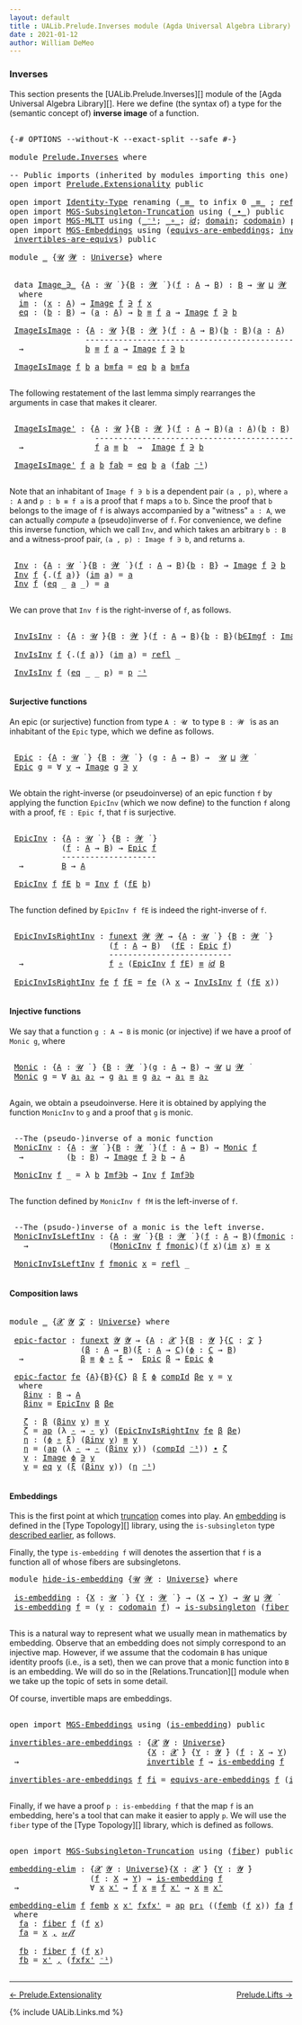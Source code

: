 ```yaml
---
layout: default
title : UALib.Prelude.Inverses module (Agda Universal Algebra Library)
date : 2021-01-12
author: William DeMeo
---
```


### <a id="inverses">Inverses</a>

This section presents the [UALib.Prelude.Inverses][] module of the [Agda Universal Algebra Library][].
Here we define (the syntax of) a type for the (semantic concept of) **inverse image** of a function.

<pre class="Agda">

<a id="391" class="Symbol">{-#</a> <a id="395" class="Keyword">OPTIONS</a> <a id="403" class="Pragma">--without-K</a> <a id="415" class="Pragma">--exact-split</a> <a id="429" class="Pragma">--safe</a> <a id="436" class="Symbol">#-}</a>

<a id="441" class="Keyword">module</a> <a id="448" href="Prelude.Inverses.html" class="Module">Prelude.Inverses</a> <a id="465" class="Keyword">where</a>

<a id="472" class="Comment">-- Public imports (inherited by modules importing this one)</a>
<a id="532" class="Keyword">open</a> <a id="537" class="Keyword">import</a> <a id="544" href="Prelude.Extensionality.html" class="Module">Prelude.Extensionality</a> <a id="567" class="Keyword">public</a> 

<a id="576" class="Keyword">open</a> <a id="581" class="Keyword">import</a> <a id="588" href="Identity-Type.html" class="Module">Identity-Type</a> <a id="602" class="Keyword">renaming</a> <a id="611" class="Symbol">(</a><a id="612" href="Identity-Type.html#121" class="Datatype Operator">_≡_</a> <a id="616" class="Symbol">to</a> <a id="619" class="Keyword">infix</a> <a id="625" class="Number">0</a> <a id="_≡_"></a><a id="627" href="Prelude.Inverses.html#627" class="Datatype Operator">_≡_</a> <a id="631" class="Symbol">;</a> <a id="633" href="Identity-Type.html#162" class="InductiveConstructor">refl</a> <a id="638" class="Symbol">to</a> <a id="refl"></a><a id="641" href="Prelude.Inverses.html#641" class="InductiveConstructor">𝓇ℯ𝒻𝓁</a><a id="645" class="Symbol">)</a> <a id="647" class="Keyword">public</a>
<a id="654" class="Keyword">open</a> <a id="659" class="Keyword">import</a> <a id="666" href="MGS-Subsingleton-Truncation.html" class="Module">MGS-Subsingleton-Truncation</a> <a id="694" class="Keyword">using</a> <a id="700" class="Symbol">(</a><a id="701" href="MGS-MLTT.html#5910" class="Function Operator">_∙_</a><a id="704" class="Symbol">)</a> <a id="706" class="Keyword">public</a>
<a id="713" class="Keyword">open</a> <a id="718" class="Keyword">import</a> <a id="725" href="MGS-MLTT.html" class="Module">MGS-MLTT</a> <a id="734" class="Keyword">using</a> <a id="740" class="Symbol">(</a><a id="741" href="MGS-MLTT.html#6125" class="Function Operator">_⁻¹</a><a id="744" class="Symbol">;</a> <a id="746" href="MGS-MLTT.html#3813" class="Function Operator">_∘_</a><a id="749" class="Symbol">;</a> <a id="751" href="MGS-MLTT.html#3778" class="Function">𝑖𝑑</a><a id="753" class="Symbol">;</a> <a id="755" href="MGS-MLTT.html#3944" class="Function">domain</a><a id="761" class="Symbol">;</a> <a id="763" href="MGS-MLTT.html#4021" class="Function">codomain</a><a id="771" class="Symbol">)</a> <a id="773" class="Keyword">public</a>
<a id="780" class="Keyword">open</a> <a id="785" class="Keyword">import</a> <a id="792" href="MGS-Embeddings.html" class="Module">MGS-Embeddings</a> <a id="807" class="Keyword">using</a> <a id="813" class="Symbol">(</a><a id="814" href="MGS-Embeddings.html#1410" class="Function">equivs-are-embeddings</a><a id="835" class="Symbol">;</a> <a id="837" href="MGS-Equivalences.html#370" class="Function">invertible</a><a id="847" class="Symbol">;</a>
 <a id="850" href="MGS-Equivalences.html#2127" class="Function">invertibles-are-equivs</a><a id="872" class="Symbol">)</a> <a id="874" class="Keyword">public</a>

<a id="882" class="Keyword">module</a> <a id="889" href="Prelude.Inverses.html#889" class="Module">_</a> <a id="891" class="Symbol">{</a><a id="892" href="Prelude.Inverses.html#892" class="Bound">𝓤</a> <a id="894" href="Prelude.Inverses.html#894" class="Bound">𝓦</a> <a id="896" class="Symbol">:</a> <a id="898" href="Agda.Primitive.html#423" class="Postulate">Universe</a><a id="906" class="Symbol">}</a> <a id="908" class="Keyword">where</a>


 <a id="917" class="Keyword">data</a> <a id="922" href="Prelude.Inverses.html#922" class="Datatype Operator">Image_∋_</a> <a id="931" class="Symbol">{</a><a id="932" href="Prelude.Inverses.html#932" class="Bound">A</a> <a id="934" class="Symbol">:</a> <a id="936" href="Prelude.Inverses.html#892" class="Bound">𝓤</a> <a id="938" href="Universes.html#403" class="Function Operator">̇</a> <a id="940" class="Symbol">}{</a><a id="942" href="Prelude.Inverses.html#942" class="Bound">B</a> <a id="944" class="Symbol">:</a> <a id="946" href="Prelude.Inverses.html#894" class="Bound">𝓦</a> <a id="948" href="Universes.html#403" class="Function Operator">̇</a> <a id="950" class="Symbol">}(</a><a id="952" href="Prelude.Inverses.html#952" class="Bound">f</a> <a id="954" class="Symbol">:</a> <a id="956" href="Prelude.Inverses.html#932" class="Bound">A</a> <a id="958" class="Symbol">→</a> <a id="960" href="Prelude.Inverses.html#942" class="Bound">B</a><a id="961" class="Symbol">)</a> <a id="963" class="Symbol">:</a> <a id="965" href="Prelude.Inverses.html#942" class="Bound">B</a> <a id="967" class="Symbol">→</a> <a id="969" href="Prelude.Inverses.html#892" class="Bound">𝓤</a> <a id="971" href="Agda.Primitive.html#636" class="Primitive Operator">⊔</a> <a id="973" href="Prelude.Inverses.html#894" class="Bound">𝓦</a> <a id="975" href="Universes.html#403" class="Function Operator">̇</a>
  <a id="979" class="Keyword">where</a>
  <a id="987" href="Prelude.Inverses.html#987" class="InductiveConstructor">im</a> <a id="990" class="Symbol">:</a> <a id="992" class="Symbol">(</a><a id="993" href="Prelude.Inverses.html#993" class="Bound">x</a> <a id="995" class="Symbol">:</a> <a id="997" href="Prelude.Inverses.html#932" class="Bound">A</a><a id="998" class="Symbol">)</a> <a id="1000" class="Symbol">→</a> <a id="1002" href="Prelude.Inverses.html#922" class="Datatype Operator">Image</a> <a id="1008" href="Prelude.Inverses.html#952" class="Bound">f</a> <a id="1010" href="Prelude.Inverses.html#922" class="Datatype Operator">∋</a> <a id="1012" href="Prelude.Inverses.html#952" class="Bound">f</a> <a id="1014" href="Prelude.Inverses.html#993" class="Bound">x</a>
  <a id="1018" href="Prelude.Inverses.html#1018" class="InductiveConstructor">eq</a> <a id="1021" class="Symbol">:</a> <a id="1023" class="Symbol">(</a><a id="1024" href="Prelude.Inverses.html#1024" class="Bound">b</a> <a id="1026" class="Symbol">:</a> <a id="1028" href="Prelude.Inverses.html#942" class="Bound">B</a><a id="1029" class="Symbol">)</a> <a id="1031" class="Symbol">→</a> <a id="1033" class="Symbol">(</a><a id="1034" href="Prelude.Inverses.html#1034" class="Bound">a</a> <a id="1036" class="Symbol">:</a> <a id="1038" href="Prelude.Inverses.html#932" class="Bound">A</a><a id="1039" class="Symbol">)</a> <a id="1041" class="Symbol">→</a> <a id="1043" href="Prelude.Inverses.html#1024" class="Bound">b</a> <a id="1045" href="Prelude.Equality.html#1231" class="Datatype Operator">≡</a> <a id="1047" href="Prelude.Inverses.html#952" class="Bound">f</a> <a id="1049" href="Prelude.Inverses.html#1034" class="Bound">a</a> <a id="1051" class="Symbol">→</a> <a id="1053" href="Prelude.Inverses.html#922" class="Datatype Operator">Image</a> <a id="1059" href="Prelude.Inverses.html#952" class="Bound">f</a> <a id="1061" href="Prelude.Inverses.html#922" class="Datatype Operator">∋</a> <a id="1063" href="Prelude.Inverses.html#1024" class="Bound">b</a>

 <a id="1067" href="Prelude.Inverses.html#1067" class="Function">ImageIsImage</a> <a id="1080" class="Symbol">:</a> <a id="1082" class="Symbol">{</a><a id="1083" href="Prelude.Inverses.html#1083" class="Bound">A</a> <a id="1085" class="Symbol">:</a> <a id="1087" href="Prelude.Inverses.html#892" class="Bound">𝓤</a> <a id="1089" href="Universes.html#403" class="Function Operator">̇</a><a id="1090" class="Symbol">}{</a><a id="1092" href="Prelude.Inverses.html#1092" class="Bound">B</a> <a id="1094" class="Symbol">:</a> <a id="1096" href="Prelude.Inverses.html#894" class="Bound">𝓦</a> <a id="1098" href="Universes.html#403" class="Function Operator">̇</a><a id="1099" class="Symbol">}(</a><a id="1101" href="Prelude.Inverses.html#1101" class="Bound">f</a> <a id="1103" class="Symbol">:</a> <a id="1105" href="Prelude.Inverses.html#1083" class="Bound">A</a> <a id="1107" class="Symbol">→</a> <a id="1109" href="Prelude.Inverses.html#1092" class="Bound">B</a><a id="1110" class="Symbol">)(</a><a id="1112" href="Prelude.Inverses.html#1112" class="Bound">b</a> <a id="1114" class="Symbol">:</a> <a id="1116" href="Prelude.Inverses.html#1092" class="Bound">B</a><a id="1117" class="Symbol">)(</a><a id="1119" href="Prelude.Inverses.html#1119" class="Bound">a</a> <a id="1121" class="Symbol">:</a> <a id="1123" href="Prelude.Inverses.html#1083" class="Bound">A</a><a id="1124" class="Symbol">)</a>
                <a id="1142" class="Comment">---------------------------------------------</a>
  <a id="1190" class="Symbol">→</a>             <a id="1204" href="Prelude.Inverses.html#1112" class="Bound">b</a> <a id="1206" href="Prelude.Equality.html#1231" class="Datatype Operator">≡</a> <a id="1208" href="Prelude.Inverses.html#1101" class="Bound">f</a> <a id="1210" href="Prelude.Inverses.html#1119" class="Bound">a</a> <a id="1212" class="Symbol">→</a> <a id="1214" href="Prelude.Inverses.html#922" class="Datatype Operator">Image</a> <a id="1220" href="Prelude.Inverses.html#1101" class="Bound">f</a> <a id="1222" href="Prelude.Inverses.html#922" class="Datatype Operator">∋</a> <a id="1224" href="Prelude.Inverses.html#1112" class="Bound">b</a>

 <a id="1228" href="Prelude.Inverses.html#1067" class="Function">ImageIsImage</a> <a id="1241" href="Prelude.Inverses.html#1241" class="Bound">f</a> <a id="1243" href="Prelude.Inverses.html#1243" class="Bound">b</a> <a id="1245" href="Prelude.Inverses.html#1245" class="Bound">a</a> <a id="1247" href="Prelude.Inverses.html#1247" class="Bound">b≡fa</a> <a id="1252" class="Symbol">=</a> <a id="1254" href="Prelude.Inverses.html#1018" class="InductiveConstructor">eq</a> <a id="1257" href="Prelude.Inverses.html#1243" class="Bound">b</a> <a id="1259" href="Prelude.Inverses.html#1245" class="Bound">a</a> <a id="1261" href="Prelude.Inverses.html#1247" class="Bound">b≡fa</a>

</pre>

The following restatement of the last lemma simply rearranges the arguments in case that makes it clearer.

<pre class="Agda">

 <a id="1402" href="Prelude.Inverses.html#1402" class="Function">ImageIsImage&#39;</a> <a id="1416" class="Symbol">:</a> <a id="1418" class="Symbol">{</a><a id="1419" href="Prelude.Inverses.html#1419" class="Bound">A</a> <a id="1421" class="Symbol">:</a> <a id="1423" href="Prelude.Inverses.html#892" class="Bound">𝓤</a> <a id="1425" href="Universes.html#403" class="Function Operator">̇</a><a id="1426" class="Symbol">}{</a><a id="1428" href="Prelude.Inverses.html#1428" class="Bound">B</a> <a id="1430" class="Symbol">:</a> <a id="1432" href="Prelude.Inverses.html#894" class="Bound">𝓦</a> <a id="1434" href="Universes.html#403" class="Function Operator">̇</a><a id="1435" class="Symbol">}(</a><a id="1437" href="Prelude.Inverses.html#1437" class="Bound">f</a> <a id="1439" class="Symbol">:</a> <a id="1441" href="Prelude.Inverses.html#1419" class="Bound">A</a> <a id="1443" class="Symbol">→</a> <a id="1445" href="Prelude.Inverses.html#1428" class="Bound">B</a><a id="1446" class="Symbol">)(</a><a id="1448" href="Prelude.Inverses.html#1448" class="Bound">a</a> <a id="1450" class="Symbol">:</a> <a id="1452" href="Prelude.Inverses.html#1419" class="Bound">A</a><a id="1453" class="Symbol">)(</a><a id="1455" href="Prelude.Inverses.html#1455" class="Bound">b</a> <a id="1457" class="Symbol">:</a> <a id="1459" href="Prelude.Inverses.html#1428" class="Bound">B</a><a id="1460" class="Symbol">)</a>
                  <a id="1480" class="Comment">---------------------------------------------</a>
  <a id="1528" class="Symbol">→</a>               <a id="1544" href="Prelude.Inverses.html#1437" class="Bound">f</a> <a id="1546" href="Prelude.Inverses.html#1448" class="Bound">a</a> <a id="1548" href="Prelude.Equality.html#1231" class="Datatype Operator">≡</a> <a id="1550" href="Prelude.Inverses.html#1455" class="Bound">b</a>  <a id="1553" class="Symbol">→</a>  <a id="1556" href="Prelude.Inverses.html#922" class="Datatype Operator">Image</a> <a id="1562" href="Prelude.Inverses.html#1437" class="Bound">f</a> <a id="1564" href="Prelude.Inverses.html#922" class="Datatype Operator">∋</a> <a id="1566" href="Prelude.Inverses.html#1455" class="Bound">b</a>

 <a id="1570" href="Prelude.Inverses.html#1402" class="Function">ImageIsImage&#39;</a> <a id="1584" href="Prelude.Inverses.html#1584" class="Bound">f</a> <a id="1586" href="Prelude.Inverses.html#1586" class="Bound">a</a> <a id="1588" href="Prelude.Inverses.html#1588" class="Bound">b</a> <a id="1590" href="Prelude.Inverses.html#1590" class="Bound">fab</a> <a id="1594" class="Symbol">=</a> <a id="1596" href="Prelude.Inverses.html#1018" class="InductiveConstructor">eq</a> <a id="1599" href="Prelude.Inverses.html#1588" class="Bound">b</a> <a id="1601" href="Prelude.Inverses.html#1586" class="Bound">a</a> <a id="1603" class="Symbol">(</a><a id="1604" href="Prelude.Inverses.html#1590" class="Bound">fab</a> <a id="1608" href="MGS-MLTT.html#6125" class="Function Operator">⁻¹</a><a id="1610" class="Symbol">)</a>

</pre>

Note that an inhabitant of `Image f ∋ b` is a dependent pair `(a , p)`, where `a : A` and `p : b ≡ f a` is a proof that `f` maps `a` to `b`.  Since the proof that `b` belongs to the image of `f` is always accompanied by a "witness" `a : A`, we can actually *compute* a (pseudo)inverse of `f`. For convenience, we define this inverse function, which we call `Inv`, and which takes an arbitrary `b : B` and a witness-proof pair, `(a , p) : Image f ∋ b`, and returns `a`.

<pre class="Agda">

 <a id="2110" href="Prelude.Inverses.html#2110" class="Function">Inv</a> <a id="2114" class="Symbol">:</a> <a id="2116" class="Symbol">{</a><a id="2117" href="Prelude.Inverses.html#2117" class="Bound">A</a> <a id="2119" class="Symbol">:</a> <a id="2121" href="Prelude.Inverses.html#892" class="Bound">𝓤</a> <a id="2123" href="Universes.html#403" class="Function Operator">̇</a> <a id="2125" class="Symbol">}{</a><a id="2127" href="Prelude.Inverses.html#2127" class="Bound">B</a> <a id="2129" class="Symbol">:</a> <a id="2131" href="Prelude.Inverses.html#894" class="Bound">𝓦</a> <a id="2133" href="Universes.html#403" class="Function Operator">̇</a> <a id="2135" class="Symbol">}(</a><a id="2137" href="Prelude.Inverses.html#2137" class="Bound">f</a> <a id="2139" class="Symbol">:</a> <a id="2141" href="Prelude.Inverses.html#2117" class="Bound">A</a> <a id="2143" class="Symbol">→</a> <a id="2145" href="Prelude.Inverses.html#2127" class="Bound">B</a><a id="2146" class="Symbol">){</a><a id="2148" href="Prelude.Inverses.html#2148" class="Bound">b</a> <a id="2150" class="Symbol">:</a> <a id="2152" href="Prelude.Inverses.html#2127" class="Bound">B</a><a id="2153" class="Symbol">}</a> <a id="2155" class="Symbol">→</a> <a id="2157" href="Prelude.Inverses.html#922" class="Datatype Operator">Image</a> <a id="2163" href="Prelude.Inverses.html#2137" class="Bound">f</a> <a id="2165" href="Prelude.Inverses.html#922" class="Datatype Operator">∋</a> <a id="2167" href="Prelude.Inverses.html#2148" class="Bound">b</a>  <a id="2170" class="Symbol">→</a>  <a id="2173" href="Prelude.Inverses.html#2117" class="Bound">A</a>
 <a id="2176" href="Prelude.Inverses.html#2110" class="Function">Inv</a> <a id="2180" href="Prelude.Inverses.html#2180" class="Bound">f</a> <a id="2182" class="Symbol">{</a><a id="2183" class="DottedPattern Symbol">.(</a><a id="2185" href="Prelude.Inverses.html#2180" class="DottedPattern Bound">f</a> <a id="2187" href="Prelude.Inverses.html#2195" class="DottedPattern Bound">a</a><a id="2188" class="DottedPattern Symbol">)</a><a id="2189" class="Symbol">}</a> <a id="2191" class="Symbol">(</a><a id="2192" href="Prelude.Inverses.html#987" class="InductiveConstructor">im</a> <a id="2195" href="Prelude.Inverses.html#2195" class="Bound">a</a><a id="2196" class="Symbol">)</a> <a id="2198" class="Symbol">=</a> <a id="2200" href="Prelude.Inverses.html#2195" class="Bound">a</a>
 <a id="2203" href="Prelude.Inverses.html#2110" class="Function">Inv</a> <a id="2207" href="Prelude.Inverses.html#2207" class="Bound">f</a> <a id="2209" class="Symbol">(</a><a id="2210" href="Prelude.Inverses.html#1018" class="InductiveConstructor">eq</a> <a id="2213" class="Symbol">_</a> <a id="2215" href="Prelude.Inverses.html#2215" class="Bound">a</a> <a id="2217" class="Symbol">_)</a> <a id="2220" class="Symbol">=</a> <a id="2222" href="Prelude.Inverses.html#2215" class="Bound">a</a>

</pre>

We can prove that `Inv f` is the right-inverse of `f`, as follows.

<pre class="Agda">

 <a id="2320" href="Prelude.Inverses.html#2320" class="Function">InvIsInv</a> <a id="2329" class="Symbol">:</a> <a id="2331" class="Symbol">{</a><a id="2332" href="Prelude.Inverses.html#2332" class="Bound">A</a> <a id="2334" class="Symbol">:</a> <a id="2336" href="Prelude.Inverses.html#892" class="Bound">𝓤</a> <a id="2338" href="Universes.html#403" class="Function Operator">̇</a><a id="2339" class="Symbol">}{</a><a id="2341" href="Prelude.Inverses.html#2341" class="Bound">B</a> <a id="2343" class="Symbol">:</a> <a id="2345" href="Prelude.Inverses.html#894" class="Bound">𝓦</a> <a id="2347" href="Universes.html#403" class="Function Operator">̇</a><a id="2348" class="Symbol">}(</a><a id="2350" href="Prelude.Inverses.html#2350" class="Bound">f</a> <a id="2352" class="Symbol">:</a> <a id="2354" href="Prelude.Inverses.html#2332" class="Bound">A</a> <a id="2356" class="Symbol">→</a> <a id="2358" href="Prelude.Inverses.html#2341" class="Bound">B</a><a id="2359" class="Symbol">){</a><a id="2361" href="Prelude.Inverses.html#2361" class="Bound">b</a> <a id="2363" class="Symbol">:</a> <a id="2365" href="Prelude.Inverses.html#2341" class="Bound">B</a><a id="2366" class="Symbol">}(</a><a id="2368" href="Prelude.Inverses.html#2368" class="Bound">b∈Imgf</a> <a id="2375" class="Symbol">:</a> <a id="2377" href="Prelude.Inverses.html#922" class="Datatype Operator">Image</a> <a id="2383" href="Prelude.Inverses.html#2350" class="Bound">f</a> <a id="2385" href="Prelude.Inverses.html#922" class="Datatype Operator">∋</a> <a id="2387" href="Prelude.Inverses.html#2361" class="Bound">b</a><a id="2388" class="Symbol">)</a> <a id="2390" class="Symbol">→</a> <a id="2392" href="Prelude.Inverses.html#2350" class="Bound">f</a><a id="2393" class="Symbol">(</a><a id="2394" href="Prelude.Inverses.html#2110" class="Function">Inv</a> <a id="2398" href="Prelude.Inverses.html#2350" class="Bound">f</a> <a id="2400" href="Prelude.Inverses.html#2368" class="Bound">b∈Imgf</a><a id="2406" class="Symbol">)</a> <a id="2408" href="Prelude.Equality.html#1231" class="Datatype Operator">≡</a> <a id="2410" href="Prelude.Inverses.html#2361" class="Bound">b</a>

 <a id="2414" href="Prelude.Inverses.html#2320" class="Function">InvIsInv</a> <a id="2423" href="Prelude.Inverses.html#2423" class="Bound">f</a> <a id="2425" class="Symbol">{</a><a id="2426" class="DottedPattern Symbol">.(</a><a id="2428" href="Prelude.Inverses.html#2423" class="DottedPattern Bound">f</a> <a id="2430" href="Prelude.Inverses.html#2438" class="DottedPattern Bound">a</a><a id="2431" class="DottedPattern Symbol">)</a><a id="2432" class="Symbol">}</a> <a id="2434" class="Symbol">(</a><a id="2435" href="Prelude.Inverses.html#987" class="InductiveConstructor">im</a> <a id="2438" href="Prelude.Inverses.html#2438" class="Bound">a</a><a id="2439" class="Symbol">)</a> <a id="2441" class="Symbol">=</a> <a id="2443" href="Prelude.Equality.html#1266" class="InductiveConstructor">refl</a> <a id="2448" class="Symbol">_</a>

 <a id="2452" href="Prelude.Inverses.html#2320" class="Function">InvIsInv</a> <a id="2461" href="Prelude.Inverses.html#2461" class="Bound">f</a> <a id="2463" class="Symbol">(</a><a id="2464" href="Prelude.Inverses.html#1018" class="InductiveConstructor">eq</a> <a id="2467" class="Symbol">_</a> <a id="2469" class="Symbol">_</a> <a id="2471" href="Prelude.Inverses.html#2471" class="Bound">p</a><a id="2472" class="Symbol">)</a> <a id="2474" class="Symbol">=</a> <a id="2476" href="Prelude.Inverses.html#2471" class="Bound">p</a> <a id="2478" href="MGS-MLTT.html#6125" class="Function Operator">⁻¹</a>

</pre>





#### <a id="surjective-functions">Surjective functions</a>

An epic (or surjective) function from type `A : 𝓤 ̇` to type `B : 𝓦 ̇` is as an inhabitant of the `Epic` type, which we define as follows.

<pre class="Agda">

 <a id="2713" href="Prelude.Inverses.html#2713" class="Function">Epic</a> <a id="2718" class="Symbol">:</a> <a id="2720" class="Symbol">{</a><a id="2721" href="Prelude.Inverses.html#2721" class="Bound">A</a> <a id="2723" class="Symbol">:</a> <a id="2725" href="Prelude.Inverses.html#892" class="Bound">𝓤</a> <a id="2727" href="Universes.html#403" class="Function Operator">̇</a> <a id="2729" class="Symbol">}</a> <a id="2731" class="Symbol">{</a><a id="2732" href="Prelude.Inverses.html#2732" class="Bound">B</a> <a id="2734" class="Symbol">:</a> <a id="2736" href="Prelude.Inverses.html#894" class="Bound">𝓦</a> <a id="2738" href="Universes.html#403" class="Function Operator">̇</a> <a id="2740" class="Symbol">}</a> <a id="2742" class="Symbol">(</a><a id="2743" href="Prelude.Inverses.html#2743" class="Bound">g</a> <a id="2745" class="Symbol">:</a> <a id="2747" href="Prelude.Inverses.html#2721" class="Bound">A</a> <a id="2749" class="Symbol">→</a> <a id="2751" href="Prelude.Inverses.html#2732" class="Bound">B</a><a id="2752" class="Symbol">)</a> <a id="2754" class="Symbol">→</a>  <a id="2757" href="Prelude.Inverses.html#892" class="Bound">𝓤</a> <a id="2759" href="Agda.Primitive.html#636" class="Primitive Operator">⊔</a> <a id="2761" href="Prelude.Inverses.html#894" class="Bound">𝓦</a> <a id="2763" href="Universes.html#403" class="Function Operator">̇</a>
 <a id="2766" href="Prelude.Inverses.html#2713" class="Function">Epic</a> <a id="2771" href="Prelude.Inverses.html#2771" class="Bound">g</a> <a id="2773" class="Symbol">=</a> <a id="2775" class="Symbol">∀</a> <a id="2777" href="Prelude.Inverses.html#2777" class="Bound">y</a> <a id="2779" class="Symbol">→</a> <a id="2781" href="Prelude.Inverses.html#922" class="Datatype Operator">Image</a> <a id="2787" href="Prelude.Inverses.html#2771" class="Bound">g</a> <a id="2789" href="Prelude.Inverses.html#922" class="Datatype Operator">∋</a> <a id="2791" href="Prelude.Inverses.html#2777" class="Bound">y</a>

</pre>

We obtain the right-inverse (or pseudoinverse) of an epic function `f` by applying the function `EpicInv` (which we now define) to the function `f` along with a proof, `fE : Epic f`, that `f` is surjective.

<pre class="Agda">

 <a id="3029" href="Prelude.Inverses.html#3029" class="Function">EpicInv</a> <a id="3037" class="Symbol">:</a> <a id="3039" class="Symbol">{</a><a id="3040" href="Prelude.Inverses.html#3040" class="Bound">A</a> <a id="3042" class="Symbol">:</a> <a id="3044" href="Prelude.Inverses.html#892" class="Bound">𝓤</a> <a id="3046" href="Universes.html#403" class="Function Operator">̇</a> <a id="3048" class="Symbol">}</a> <a id="3050" class="Symbol">{</a><a id="3051" href="Prelude.Inverses.html#3051" class="Bound">B</a> <a id="3053" class="Symbol">:</a> <a id="3055" href="Prelude.Inverses.html#894" class="Bound">𝓦</a> <a id="3057" href="Universes.html#403" class="Function Operator">̇</a> <a id="3059" class="Symbol">}</a>
           <a id="3072" class="Symbol">(</a><a id="3073" href="Prelude.Inverses.html#3073" class="Bound">f</a> <a id="3075" class="Symbol">:</a> <a id="3077" href="Prelude.Inverses.html#3040" class="Bound">A</a> <a id="3079" class="Symbol">→</a> <a id="3081" href="Prelude.Inverses.html#3051" class="Bound">B</a><a id="3082" class="Symbol">)</a> <a id="3084" class="Symbol">→</a> <a id="3086" href="Prelude.Inverses.html#2713" class="Function">Epic</a> <a id="3091" href="Prelude.Inverses.html#3073" class="Bound">f</a>
           <a id="3104" class="Comment">--------------------</a>
  <a id="3127" class="Symbol">→</a>        <a id="3136" href="Prelude.Inverses.html#3051" class="Bound">B</a> <a id="3138" class="Symbol">→</a> <a id="3140" href="Prelude.Inverses.html#3040" class="Bound">A</a>

 <a id="3144" href="Prelude.Inverses.html#3029" class="Function">EpicInv</a> <a id="3152" href="Prelude.Inverses.html#3152" class="Bound">f</a> <a id="3154" href="Prelude.Inverses.html#3154" class="Bound">fE</a> <a id="3157" href="Prelude.Inverses.html#3157" class="Bound">b</a> <a id="3159" class="Symbol">=</a> <a id="3161" href="Prelude.Inverses.html#2110" class="Function">Inv</a> <a id="3165" href="Prelude.Inverses.html#3152" class="Bound">f</a> <a id="3167" class="Symbol">(</a><a id="3168" href="Prelude.Inverses.html#3154" class="Bound">fE</a> <a id="3171" href="Prelude.Inverses.html#3157" class="Bound">b</a><a id="3172" class="Symbol">)</a>

</pre>

The function defined by `EpicInv f fE` is indeed the right-inverse of `f`.

<pre class="Agda">

 <a id="3278" href="Prelude.Inverses.html#3278" class="Function">EpicInvIsRightInv</a> <a id="3296" class="Symbol">:</a> <a id="3298" href="MGS-FunExt-from-Univalence.html#393" class="Function">funext</a> <a id="3305" href="Prelude.Inverses.html#894" class="Bound">𝓦</a> <a id="3307" href="Prelude.Inverses.html#894" class="Bound">𝓦</a> <a id="3309" class="Symbol">→</a> <a id="3311" class="Symbol">{</a><a id="3312" href="Prelude.Inverses.html#3312" class="Bound">A</a> <a id="3314" class="Symbol">:</a> <a id="3316" href="Prelude.Inverses.html#892" class="Bound">𝓤</a> <a id="3318" href="Universes.html#403" class="Function Operator">̇</a> <a id="3320" class="Symbol">}</a> <a id="3322" class="Symbol">{</a><a id="3323" href="Prelude.Inverses.html#3323" class="Bound">B</a> <a id="3325" class="Symbol">:</a> <a id="3327" href="Prelude.Inverses.html#894" class="Bound">𝓦</a> <a id="3329" href="Universes.html#403" class="Function Operator">̇</a> <a id="3331" class="Symbol">}</a>
                     <a id="3354" class="Symbol">(</a><a id="3355" href="Prelude.Inverses.html#3355" class="Bound">f</a> <a id="3357" class="Symbol">:</a> <a id="3359" href="Prelude.Inverses.html#3312" class="Bound">A</a> <a id="3361" class="Symbol">→</a> <a id="3363" href="Prelude.Inverses.html#3323" class="Bound">B</a><a id="3364" class="Symbol">)</a>  <a id="3367" class="Symbol">(</a><a id="3368" href="Prelude.Inverses.html#3368" class="Bound">fE</a> <a id="3371" class="Symbol">:</a> <a id="3373" href="Prelude.Inverses.html#2713" class="Function">Epic</a> <a id="3378" href="Prelude.Inverses.html#3355" class="Bound">f</a><a id="3379" class="Symbol">)</a>
                     <a id="3402" class="Comment">--------------------------</a>
  <a id="3431" class="Symbol">→</a>                  <a id="3450" href="Prelude.Inverses.html#3355" class="Bound">f</a> <a id="3452" href="MGS-MLTT.html#3813" class="Function Operator">∘</a> <a id="3454" class="Symbol">(</a><a id="3455" href="Prelude.Inverses.html#3029" class="Function">EpicInv</a> <a id="3463" href="Prelude.Inverses.html#3355" class="Bound">f</a> <a id="3465" href="Prelude.Inverses.html#3368" class="Bound">fE</a><a id="3467" class="Symbol">)</a> <a id="3469" href="Prelude.Equality.html#1231" class="Datatype Operator">≡</a> <a id="3471" href="MGS-MLTT.html#3778" class="Function">𝑖𝑑</a> <a id="3474" href="Prelude.Inverses.html#3323" class="Bound">B</a>

 <a id="3478" href="Prelude.Inverses.html#3278" class="Function">EpicInvIsRightInv</a> <a id="3496" href="Prelude.Inverses.html#3496" class="Bound">fe</a> <a id="3499" href="Prelude.Inverses.html#3499" class="Bound">f</a> <a id="3501" href="Prelude.Inverses.html#3501" class="Bound">fE</a> <a id="3504" class="Symbol">=</a> <a id="3506" href="Prelude.Inverses.html#3496" class="Bound">fe</a> <a id="3509" class="Symbol">(λ</a> <a id="3512" href="Prelude.Inverses.html#3512" class="Bound">x</a> <a id="3514" class="Symbol">→</a> <a id="3516" href="Prelude.Inverses.html#2320" class="Function">InvIsInv</a> <a id="3525" href="Prelude.Inverses.html#3499" class="Bound">f</a> <a id="3527" class="Symbol">(</a><a id="3528" href="Prelude.Inverses.html#3501" class="Bound">fE</a> <a id="3531" href="Prelude.Inverses.html#3512" class="Bound">x</a><a id="3532" class="Symbol">))</a>

</pre>





#### <a id="injective-functions">Injective functions</a>

We say that a function `g : A → B` is monic (or injective) if we have a proof of `Monic g`, where

<pre class="Agda">

 <a id="3724" href="Prelude.Inverses.html#3724" class="Function">Monic</a> <a id="3730" class="Symbol">:</a> <a id="3732" class="Symbol">{</a><a id="3733" href="Prelude.Inverses.html#3733" class="Bound">A</a> <a id="3735" class="Symbol">:</a> <a id="3737" href="Prelude.Inverses.html#892" class="Bound">𝓤</a> <a id="3739" href="Universes.html#403" class="Function Operator">̇</a> <a id="3741" class="Symbol">}</a> <a id="3743" class="Symbol">{</a><a id="3744" href="Prelude.Inverses.html#3744" class="Bound">B</a> <a id="3746" class="Symbol">:</a> <a id="3748" href="Prelude.Inverses.html#894" class="Bound">𝓦</a> <a id="3750" href="Universes.html#403" class="Function Operator">̇</a> <a id="3752" class="Symbol">}(</a><a id="3754" href="Prelude.Inverses.html#3754" class="Bound">g</a> <a id="3756" class="Symbol">:</a> <a id="3758" href="Prelude.Inverses.html#3733" class="Bound">A</a> <a id="3760" class="Symbol">→</a> <a id="3762" href="Prelude.Inverses.html#3744" class="Bound">B</a><a id="3763" class="Symbol">)</a> <a id="3765" class="Symbol">→</a> <a id="3767" href="Prelude.Inverses.html#892" class="Bound">𝓤</a> <a id="3769" href="Agda.Primitive.html#636" class="Primitive Operator">⊔</a> <a id="3771" href="Prelude.Inverses.html#894" class="Bound">𝓦</a> <a id="3773" href="Universes.html#403" class="Function Operator">̇</a>
 <a id="3776" href="Prelude.Inverses.html#3724" class="Function">Monic</a> <a id="3782" href="Prelude.Inverses.html#3782" class="Bound">g</a> <a id="3784" class="Symbol">=</a> <a id="3786" class="Symbol">∀</a> <a id="3788" href="Prelude.Inverses.html#3788" class="Bound">a₁</a> <a id="3791" href="Prelude.Inverses.html#3791" class="Bound">a₂</a> <a id="3794" class="Symbol">→</a> <a id="3796" href="Prelude.Inverses.html#3782" class="Bound">g</a> <a id="3798" href="Prelude.Inverses.html#3788" class="Bound">a₁</a> <a id="3801" href="Prelude.Equality.html#1231" class="Datatype Operator">≡</a> <a id="3803" href="Prelude.Inverses.html#3782" class="Bound">g</a> <a id="3805" href="Prelude.Inverses.html#3791" class="Bound">a₂</a> <a id="3808" class="Symbol">→</a> <a id="3810" href="Prelude.Inverses.html#3788" class="Bound">a₁</a> <a id="3813" href="Prelude.Equality.html#1231" class="Datatype Operator">≡</a> <a id="3815" href="Prelude.Inverses.html#3791" class="Bound">a₂</a>

</pre>

Again, we obtain a pseudoinverse. Here it is obtained by applying the function `MonicInv` to `g` and a proof that `g` is monic.

<pre class="Agda">

 <a id="3975" class="Comment">--The (pseudo-)inverse of a monic function</a>
 <a id="4019" href="Prelude.Inverses.html#4019" class="Function">MonicInv</a> <a id="4028" class="Symbol">:</a> <a id="4030" class="Symbol">{</a><a id="4031" href="Prelude.Inverses.html#4031" class="Bound">A</a> <a id="4033" class="Symbol">:</a> <a id="4035" href="Prelude.Inverses.html#892" class="Bound">𝓤</a> <a id="4037" href="Universes.html#403" class="Function Operator">̇</a> <a id="4039" class="Symbol">}{</a><a id="4041" href="Prelude.Inverses.html#4041" class="Bound">B</a> <a id="4043" class="Symbol">:</a> <a id="4045" href="Prelude.Inverses.html#894" class="Bound">𝓦</a> <a id="4047" href="Universes.html#403" class="Function Operator">̇</a> <a id="4049" class="Symbol">}(</a><a id="4051" href="Prelude.Inverses.html#4051" class="Bound">f</a> <a id="4053" class="Symbol">:</a> <a id="4055" href="Prelude.Inverses.html#4031" class="Bound">A</a> <a id="4057" class="Symbol">→</a> <a id="4059" href="Prelude.Inverses.html#4041" class="Bound">B</a><a id="4060" class="Symbol">)</a> <a id="4062" class="Symbol">→</a> <a id="4064" href="Prelude.Inverses.html#3724" class="Function">Monic</a> <a id="4070" href="Prelude.Inverses.html#4051" class="Bound">f</a>
  <a id="4074" class="Symbol">→</a>         <a id="4084" class="Symbol">(</a><a id="4085" href="Prelude.Inverses.html#4085" class="Bound">b</a> <a id="4087" class="Symbol">:</a> <a id="4089" href="Prelude.Inverses.html#4041" class="Bound">B</a><a id="4090" class="Symbol">)</a> <a id="4092" class="Symbol">→</a> <a id="4094" href="Prelude.Inverses.html#922" class="Datatype Operator">Image</a> <a id="4100" href="Prelude.Inverses.html#4051" class="Bound">f</a> <a id="4102" href="Prelude.Inverses.html#922" class="Datatype Operator">∋</a> <a id="4104" href="Prelude.Inverses.html#4085" class="Bound">b</a> <a id="4106" class="Symbol">→</a> <a id="4108" href="Prelude.Inverses.html#4031" class="Bound">A</a>

 <a id="4112" href="Prelude.Inverses.html#4019" class="Function">MonicInv</a> <a id="4121" href="Prelude.Inverses.html#4121" class="Bound">f</a> <a id="4123" class="Symbol">_</a> <a id="4125" class="Symbol">=</a> <a id="4127" class="Symbol">λ</a> <a id="4129" href="Prelude.Inverses.html#4129" class="Bound">b</a> <a id="4131" href="Prelude.Inverses.html#4131" class="Bound">Imf∋b</a> <a id="4137" class="Symbol">→</a> <a id="4139" href="Prelude.Inverses.html#2110" class="Function">Inv</a> <a id="4143" href="Prelude.Inverses.html#4121" class="Bound">f</a> <a id="4145" href="Prelude.Inverses.html#4131" class="Bound">Imf∋b</a>

</pre>

The function defined by `MonicInv f fM` is the left-inverse of `f`.

<pre class="Agda">

 <a id="4248" class="Comment">--The (psudo-)inverse of a monic is the left inverse.</a>
 <a id="4303" href="Prelude.Inverses.html#4303" class="Function">MonicInvIsLeftInv</a> <a id="4321" class="Symbol">:</a> <a id="4323" class="Symbol">{</a><a id="4324" href="Prelude.Inverses.html#4324" class="Bound">A</a> <a id="4326" class="Symbol">:</a> <a id="4328" href="Prelude.Inverses.html#892" class="Bound">𝓤</a> <a id="4330" href="Universes.html#403" class="Function Operator">̇</a> <a id="4332" class="Symbol">}{</a><a id="4334" href="Prelude.Inverses.html#4334" class="Bound">B</a> <a id="4336" class="Symbol">:</a> <a id="4338" href="Prelude.Inverses.html#894" class="Bound">𝓦</a> <a id="4340" href="Universes.html#403" class="Function Operator">̇</a> <a id="4342" class="Symbol">}(</a><a id="4344" href="Prelude.Inverses.html#4344" class="Bound">f</a> <a id="4346" class="Symbol">:</a> <a id="4348" href="Prelude.Inverses.html#4324" class="Bound">A</a> <a id="4350" class="Symbol">→</a> <a id="4352" href="Prelude.Inverses.html#4334" class="Bound">B</a><a id="4353" class="Symbol">)(</a><a id="4355" href="Prelude.Inverses.html#4355" class="Bound">fmonic</a> <a id="4362" class="Symbol">:</a> <a id="4364" href="Prelude.Inverses.html#3724" class="Function">Monic</a> <a id="4370" href="Prelude.Inverses.html#4344" class="Bound">f</a><a id="4371" class="Symbol">)(</a><a id="4373" href="Prelude.Inverses.html#4373" class="Bound">x</a> <a id="4375" class="Symbol">:</a> <a id="4377" href="Prelude.Inverses.html#4324" class="Bound">A</a><a id="4378" class="Symbol">)</a>
   <a id="4383" class="Symbol">→</a>                 <a id="4401" class="Symbol">(</a><a id="4402" href="Prelude.Inverses.html#4019" class="Function">MonicInv</a> <a id="4411" href="Prelude.Inverses.html#4344" class="Bound">f</a> <a id="4413" href="Prelude.Inverses.html#4355" class="Bound">fmonic</a><a id="4419" class="Symbol">)(</a><a id="4421" href="Prelude.Inverses.html#4344" class="Bound">f</a> <a id="4423" href="Prelude.Inverses.html#4373" class="Bound">x</a><a id="4424" class="Symbol">)(</a><a id="4426" href="Prelude.Inverses.html#987" class="InductiveConstructor">im</a> <a id="4429" href="Prelude.Inverses.html#4373" class="Bound">x</a><a id="4430" class="Symbol">)</a> <a id="4432" href="Prelude.Equality.html#1231" class="Datatype Operator">≡</a> <a id="4434" href="Prelude.Inverses.html#4373" class="Bound">x</a>

 <a id="4438" href="Prelude.Inverses.html#4303" class="Function">MonicInvIsLeftInv</a> <a id="4456" href="Prelude.Inverses.html#4456" class="Bound">f</a> <a id="4458" href="Prelude.Inverses.html#4458" class="Bound">fmonic</a> <a id="4465" href="Prelude.Inverses.html#4465" class="Bound">x</a> <a id="4467" class="Symbol">=</a> <a id="4469" href="Prelude.Equality.html#1266" class="InductiveConstructor">refl</a> <a id="4474" class="Symbol">_</a>

</pre>



#### <a id="composition-laws">Composition laws</a>

<pre class="Agda">

<a id="4557" class="Keyword">module</a> <a id="4564" href="Prelude.Inverses.html#4564" class="Module">_</a> <a id="4566" class="Symbol">{</a><a id="4567" href="Prelude.Inverses.html#4567" class="Bound">𝓧</a> <a id="4569" href="Prelude.Inverses.html#4569" class="Bound">𝓨</a> <a id="4571" href="Prelude.Inverses.html#4571" class="Bound">𝓩</a> <a id="4573" class="Symbol">:</a> <a id="4575" href="Agda.Primitive.html#423" class="Postulate">Universe</a><a id="4583" class="Symbol">}</a> <a id="4585" class="Keyword">where</a>

 <a id="4593" href="Prelude.Inverses.html#4593" class="Function">epic-factor</a> <a id="4605" class="Symbol">:</a> <a id="4607" href="MGS-FunExt-from-Univalence.html#393" class="Function">funext</a> <a id="4614" href="Prelude.Inverses.html#4569" class="Bound">𝓨</a> <a id="4616" href="Prelude.Inverses.html#4569" class="Bound">𝓨</a> <a id="4618" class="Symbol">→</a> <a id="4620" class="Symbol">{</a><a id="4621" href="Prelude.Inverses.html#4621" class="Bound">A</a> <a id="4623" class="Symbol">:</a> <a id="4625" href="Prelude.Inverses.html#4567" class="Bound">𝓧</a> <a id="4627" href="Universes.html#403" class="Function Operator">̇</a><a id="4628" class="Symbol">}{</a><a id="4630" href="Prelude.Inverses.html#4630" class="Bound">B</a> <a id="4632" class="Symbol">:</a> <a id="4634" href="Prelude.Inverses.html#4569" class="Bound">𝓨</a> <a id="4636" href="Universes.html#403" class="Function Operator">̇</a><a id="4637" class="Symbol">}{</a><a id="4639" href="Prelude.Inverses.html#4639" class="Bound">C</a> <a id="4641" class="Symbol">:</a> <a id="4643" href="Prelude.Inverses.html#4571" class="Bound">𝓩</a> <a id="4645" href="Universes.html#403" class="Function Operator">̇</a><a id="4646" class="Symbol">}</a>
               <a id="4663" class="Symbol">(</a><a id="4664" href="Prelude.Inverses.html#4664" class="Bound">β</a> <a id="4666" class="Symbol">:</a> <a id="4668" href="Prelude.Inverses.html#4621" class="Bound">A</a> <a id="4670" class="Symbol">→</a> <a id="4672" href="Prelude.Inverses.html#4630" class="Bound">B</a><a id="4673" class="Symbol">)(</a><a id="4675" href="Prelude.Inverses.html#4675" class="Bound">ξ</a> <a id="4677" class="Symbol">:</a> <a id="4679" href="Prelude.Inverses.html#4621" class="Bound">A</a> <a id="4681" class="Symbol">→</a> <a id="4683" href="Prelude.Inverses.html#4639" class="Bound">C</a><a id="4684" class="Symbol">)(</a><a id="4686" href="Prelude.Inverses.html#4686" class="Bound">ϕ</a> <a id="4688" class="Symbol">:</a> <a id="4690" href="Prelude.Inverses.html#4639" class="Bound">C</a> <a id="4692" class="Symbol">→</a> <a id="4694" href="Prelude.Inverses.html#4630" class="Bound">B</a><a id="4695" class="Symbol">)</a>
  <a id="4699" class="Symbol">→</a>            <a id="4712" href="Prelude.Inverses.html#4664" class="Bound">β</a> <a id="4714" href="Prelude.Equality.html#1231" class="Datatype Operator">≡</a> <a id="4716" href="Prelude.Inverses.html#4686" class="Bound">ϕ</a> <a id="4718" href="MGS-MLTT.html#3813" class="Function Operator">∘</a> <a id="4720" href="Prelude.Inverses.html#4675" class="Bound">ξ</a> <a id="4722" class="Symbol">→</a>  <a id="4725" href="Prelude.Inverses.html#2713" class="Function">Epic</a> <a id="4730" href="Prelude.Inverses.html#4664" class="Bound">β</a> <a id="4732" class="Symbol">→</a> <a id="4734" href="Prelude.Inverses.html#2713" class="Function">Epic</a> <a id="4739" href="Prelude.Inverses.html#4686" class="Bound">ϕ</a>

 <a id="4743" href="Prelude.Inverses.html#4593" class="Function">epic-factor</a> <a id="4755" href="Prelude.Inverses.html#4755" class="Bound">fe</a> <a id="4758" class="Symbol">{</a><a id="4759" href="Prelude.Inverses.html#4759" class="Bound">A</a><a id="4760" class="Symbol">}{</a><a id="4762" href="Prelude.Inverses.html#4762" class="Bound">B</a><a id="4763" class="Symbol">}{</a><a id="4765" href="Prelude.Inverses.html#4765" class="Bound">C</a><a id="4766" class="Symbol">}</a> <a id="4768" href="Prelude.Inverses.html#4768" class="Bound">β</a> <a id="4770" href="Prelude.Inverses.html#4770" class="Bound">ξ</a> <a id="4772" href="Prelude.Inverses.html#4772" class="Bound">ϕ</a> <a id="4774" href="Prelude.Inverses.html#4774" class="Bound">compId</a> <a id="4781" href="Prelude.Inverses.html#4781" class="Bound">βe</a> <a id="4784" href="Prelude.Inverses.html#4784" class="Bound">y</a> <a id="4786" class="Symbol">=</a> <a id="4788" href="Prelude.Inverses.html#4988" class="Function">γ</a>
  <a id="4792" class="Keyword">where</a>
   <a id="4801" href="Prelude.Inverses.html#4801" class="Function">βinv</a> <a id="4806" class="Symbol">:</a> <a id="4808" href="Prelude.Inverses.html#4762" class="Bound">B</a> <a id="4810" class="Symbol">→</a> <a id="4812" href="Prelude.Inverses.html#4759" class="Bound">A</a>
   <a id="4817" href="Prelude.Inverses.html#4801" class="Function">βinv</a> <a id="4822" class="Symbol">=</a> <a id="4824" href="Prelude.Inverses.html#3029" class="Function">EpicInv</a> <a id="4832" href="Prelude.Inverses.html#4768" class="Bound">β</a> <a id="4834" href="Prelude.Inverses.html#4781" class="Bound">βe</a>

   <a id="4841" href="Prelude.Inverses.html#4841" class="Function">ζ</a> <a id="4843" class="Symbol">:</a> <a id="4845" href="Prelude.Inverses.html#4768" class="Bound">β</a> <a id="4847" class="Symbol">(</a><a id="4848" href="Prelude.Inverses.html#4801" class="Function">βinv</a> <a id="4853" href="Prelude.Inverses.html#4784" class="Bound">y</a><a id="4854" class="Symbol">)</a> <a id="4856" href="Prelude.Equality.html#1231" class="Datatype Operator">≡</a> <a id="4858" href="Prelude.Inverses.html#4784" class="Bound">y</a>
   <a id="4863" href="Prelude.Inverses.html#4841" class="Function">ζ</a> <a id="4865" class="Symbol">=</a> <a id="4867" href="MGS-MLTT.html#6613" class="Function">ap</a> <a id="4870" class="Symbol">(λ</a> <a id="4873" href="Prelude.Inverses.html#4873" class="Bound">-</a> <a id="4875" class="Symbol">→</a> <a id="4877" href="Prelude.Inverses.html#4873" class="Bound">-</a> <a id="4879" href="Prelude.Inverses.html#4784" class="Bound">y</a><a id="4880" class="Symbol">)</a> <a id="4882" class="Symbol">(</a><a id="4883" href="Prelude.Inverses.html#3278" class="Function">EpicInvIsRightInv</a> <a id="4901" href="Prelude.Inverses.html#4755" class="Bound">fe</a> <a id="4904" href="Prelude.Inverses.html#4768" class="Bound">β</a> <a id="4906" href="Prelude.Inverses.html#4781" class="Bound">βe</a><a id="4908" class="Symbol">)</a>
   <a id="4913" href="Prelude.Inverses.html#4913" class="Function">η</a> <a id="4915" class="Symbol">:</a> <a id="4917" class="Symbol">(</a><a id="4918" href="Prelude.Inverses.html#4772" class="Bound">ϕ</a> <a id="4920" href="MGS-MLTT.html#3813" class="Function Operator">∘</a> <a id="4922" href="Prelude.Inverses.html#4770" class="Bound">ξ</a><a id="4923" class="Symbol">)</a> <a id="4925" class="Symbol">(</a><a id="4926" href="Prelude.Inverses.html#4801" class="Function">βinv</a> <a id="4931" href="Prelude.Inverses.html#4784" class="Bound">y</a><a id="4932" class="Symbol">)</a> <a id="4934" href="Prelude.Equality.html#1231" class="Datatype Operator">≡</a> <a id="4936" href="Prelude.Inverses.html#4784" class="Bound">y</a>
   <a id="4941" href="Prelude.Inverses.html#4913" class="Function">η</a> <a id="4943" class="Symbol">=</a> <a id="4945" class="Symbol">(</a><a id="4946" href="MGS-MLTT.html#6613" class="Function">ap</a> <a id="4949" class="Symbol">(λ</a> <a id="4952" href="Prelude.Inverses.html#4952" class="Bound">-</a> <a id="4954" class="Symbol">→</a> <a id="4956" href="Prelude.Inverses.html#4952" class="Bound">-</a> <a id="4958" class="Symbol">(</a><a id="4959" href="Prelude.Inverses.html#4801" class="Function">βinv</a> <a id="4964" href="Prelude.Inverses.html#4784" class="Bound">y</a><a id="4965" class="Symbol">))</a> <a id="4968" class="Symbol">(</a><a id="4969" href="Prelude.Inverses.html#4774" class="Bound">compId</a> <a id="4976" href="MGS-MLTT.html#6125" class="Function Operator">⁻¹</a><a id="4978" class="Symbol">))</a> <a id="4981" href="MGS-MLTT.html#5910" class="Function Operator">∙</a> <a id="4983" href="Prelude.Inverses.html#4841" class="Function">ζ</a>
   <a id="4988" href="Prelude.Inverses.html#4988" class="Function">γ</a> <a id="4990" class="Symbol">:</a> <a id="4992" href="Prelude.Inverses.html#922" class="Datatype Operator">Image</a> <a id="4998" href="Prelude.Inverses.html#4772" class="Bound">ϕ</a> <a id="5000" href="Prelude.Inverses.html#922" class="Datatype Operator">∋</a> <a id="5002" href="Prelude.Inverses.html#4784" class="Bound">y</a>
   <a id="5007" href="Prelude.Inverses.html#4988" class="Function">γ</a> <a id="5009" class="Symbol">=</a> <a id="5011" href="Prelude.Inverses.html#1018" class="InductiveConstructor">eq</a> <a id="5014" href="Prelude.Inverses.html#4784" class="Bound">y</a> <a id="5016" class="Symbol">(</a><a id="5017" href="Prelude.Inverses.html#4770" class="Bound">ξ</a> <a id="5019" class="Symbol">(</a><a id="5020" href="Prelude.Inverses.html#4801" class="Function">βinv</a> <a id="5025" href="Prelude.Inverses.html#4784" class="Bound">y</a><a id="5026" class="Symbol">))</a> <a id="5029" class="Symbol">(</a><a id="5030" href="Prelude.Inverses.html#4913" class="Function">η</a> <a id="5032" href="MGS-MLTT.html#6125" class="Function Operator">⁻¹</a><a id="5034" class="Symbol">)</a>

</pre>





#### <a id="embeddings">Embeddings</a>

This is the first point at which [truncation](UALib.Preface.html#truncation) comes into play.  An [embedding](https://www.cs.bham.ac.uk/~mhe/HoTT-UF-in-Agda-Lecture-Notes/HoTT-UF-Agda.html#embeddings) is defined in the [Type Topology][] library, using the `is-subsingleton` type [described earlier](Prelude.Extensionality.html#alternative-extensionality-type), as follows.


Finally, the type `is-embedding f` will denotes the assertion that `f` is a function all of whose fibers are subsingletons.

<pre class="Agda">
<a id="5606" class="Keyword">module</a> <a id="hide-is-embedding"></a><a id="5613" href="Prelude.Inverses.html#5613" class="Module">hide-is-embedding</a> <a id="5631" class="Symbol">{</a><a id="5632" href="Prelude.Inverses.html#5632" class="Bound">𝓤</a> <a id="5634" href="Prelude.Inverses.html#5634" class="Bound">𝓦</a> <a id="5636" class="Symbol">:</a> <a id="5638" href="Agda.Primitive.html#423" class="Postulate">Universe</a><a id="5646" class="Symbol">}</a> <a id="5648" class="Keyword">where</a>

 <a id="hide-is-embedding.is-embedding"></a><a id="5656" href="Prelude.Inverses.html#5656" class="Function">is-embedding</a> <a id="5669" class="Symbol">:</a> <a id="5671" class="Symbol">{</a><a id="5672" href="Prelude.Inverses.html#5672" class="Bound">X</a> <a id="5674" class="Symbol">:</a> <a id="5676" href="Prelude.Inverses.html#5632" class="Bound">𝓤</a> <a id="5678" href="Universes.html#403" class="Function Operator">̇</a> <a id="5680" class="Symbol">}</a> <a id="5682" class="Symbol">{</a><a id="5683" href="Prelude.Inverses.html#5683" class="Bound">Y</a> <a id="5685" class="Symbol">:</a> <a id="5687" href="Prelude.Inverses.html#5634" class="Bound">𝓦</a> <a id="5689" href="Universes.html#403" class="Function Operator">̇</a> <a id="5691" class="Symbol">}</a> <a id="5693" class="Symbol">→</a> <a id="5695" class="Symbol">(</a><a id="5696" href="Prelude.Inverses.html#5672" class="Bound">X</a> <a id="5698" class="Symbol">→</a> <a id="5700" href="Prelude.Inverses.html#5683" class="Bound">Y</a><a id="5701" class="Symbol">)</a> <a id="5703" class="Symbol">→</a> <a id="5705" href="Prelude.Inverses.html#5632" class="Bound">𝓤</a> <a id="5707" href="Agda.Primitive.html#636" class="Primitive Operator">⊔</a> <a id="5709" href="Prelude.Inverses.html#5634" class="Bound">𝓦</a> <a id="5711" href="Universes.html#403" class="Function Operator">̇</a>
 <a id="5714" href="Prelude.Inverses.html#5656" class="Function">is-embedding</a> <a id="5727" href="Prelude.Inverses.html#5727" class="Bound">f</a> <a id="5729" class="Symbol">=</a> <a id="5731" class="Symbol">(</a><a id="5732" href="Prelude.Inverses.html#5732" class="Bound">y</a> <a id="5734" class="Symbol">:</a> <a id="5736" href="MGS-MLTT.html#4021" class="Function">codomain</a> <a id="5745" href="Prelude.Inverses.html#5727" class="Bound">f</a><a id="5746" class="Symbol">)</a> <a id="5748" class="Symbol">→</a> <a id="5750" href="MGS-Basic-UF.html#743" class="Function">is-subsingleton</a> <a id="5766" class="Symbol">(</a><a id="5767" href="MGS-Equivalences.html#501" class="Function">fiber</a> <a id="5773" href="Prelude.Inverses.html#5727" class="Bound">f</a> <a id="5775" href="Prelude.Inverses.html#5732" class="Bound">y</a><a id="5776" class="Symbol">)</a>

</pre>

This is a natural way to represent what we usually mean in mathematics by embedding.  Observe that an embedding does not simply correspond to an injective map.  However, if we assume that the codomain `B` has unique identity proofs (i.e., is a set), then we can prove that a monic function into `B` is an embedding. We will do so in the [Relations.Truncation][] module when we take up the topic of sets in some detail.

Of course, invertible maps are embeddings.

<pre class="Agda">

<a id="6269" class="Keyword">open</a> <a id="6274" class="Keyword">import</a> <a id="6281" href="MGS-Embeddings.html" class="Module">MGS-Embeddings</a> <a id="6296" class="Keyword">using</a> <a id="6302" class="Symbol">(</a><a id="6303" href="MGS-Embeddings.html#384" class="Function">is-embedding</a><a id="6315" class="Symbol">)</a> <a id="6317" class="Keyword">public</a>

<a id="invertibles-are-embeddings"></a><a id="6325" href="Prelude.Inverses.html#6325" class="Function">invertibles-are-embeddings</a> <a id="6352" class="Symbol">:</a> <a id="6354" class="Symbol">{</a><a id="6355" href="Prelude.Inverses.html#6355" class="Bound">𝓧</a> <a id="6357" href="Prelude.Inverses.html#6357" class="Bound">𝓨</a> <a id="6359" class="Symbol">:</a> <a id="6361" href="Agda.Primitive.html#423" class="Postulate">Universe</a><a id="6369" class="Symbol">}</a>
                             <a id="6400" class="Symbol">{</a><a id="6401" href="Prelude.Inverses.html#6401" class="Bound">X</a> <a id="6403" class="Symbol">:</a> <a id="6405" href="Prelude.Inverses.html#6355" class="Bound">𝓧</a> <a id="6407" href="Universes.html#403" class="Function Operator">̇</a><a id="6408" class="Symbol">}</a> <a id="6410" class="Symbol">{</a><a id="6411" href="Prelude.Inverses.html#6411" class="Bound">Y</a> <a id="6413" class="Symbol">:</a> <a id="6415" href="Prelude.Inverses.html#6357" class="Bound">𝓨</a> <a id="6417" href="Universes.html#403" class="Function Operator">̇</a><a id="6418" class="Symbol">}</a> <a id="6420" class="Symbol">(</a><a id="6421" href="Prelude.Inverses.html#6421" class="Bound">f</a> <a id="6423" class="Symbol">:</a> <a id="6425" href="Prelude.Inverses.html#6401" class="Bound">X</a> <a id="6427" class="Symbol">→</a> <a id="6429" href="Prelude.Inverses.html#6411" class="Bound">Y</a><a id="6430" class="Symbol">)</a>
 <a id="6433" class="Symbol">→</a>                           <a id="6461" href="MGS-Equivalences.html#370" class="Function">invertible</a> <a id="6472" href="Prelude.Inverses.html#6421" class="Bound">f</a> <a id="6474" class="Symbol">→</a> <a id="6476" href="MGS-Embeddings.html#384" class="Function">is-embedding</a> <a id="6489" href="Prelude.Inverses.html#6421" class="Bound">f</a>

<a id="6492" href="Prelude.Inverses.html#6325" class="Function">invertibles-are-embeddings</a> <a id="6519" href="Prelude.Inverses.html#6519" class="Bound">f</a> <a id="6521" href="Prelude.Inverses.html#6521" class="Bound">fi</a> <a id="6524" class="Symbol">=</a> <a id="6526" href="MGS-Embeddings.html#1410" class="Function">equivs-are-embeddings</a> <a id="6548" href="Prelude.Inverses.html#6519" class="Bound">f</a> <a id="6550" class="Symbol">(</a><a id="6551" href="MGS-Equivalences.html#2127" class="Function">invertibles-are-equivs</a> <a id="6574" href="Prelude.Inverses.html#6519" class="Bound">f</a> <a id="6576" href="Prelude.Inverses.html#6521" class="Bound">fi</a><a id="6578" class="Symbol">)</a>

</pre>

Finally, if we have a proof `p : is-embedding f` that the map `f` is an embedding, here's a tool that can make it easier to apply `p`.  We will use the `fiber` type of the [Type Topology][] library, which is defined as follows.



<pre class="Agda">

<a id="6838" class="Keyword">open</a> <a id="6843" class="Keyword">import</a> <a id="6850" href="MGS-Subsingleton-Truncation.html" class="Module">MGS-Subsingleton-Truncation</a> <a id="6878" class="Keyword">using</a> <a id="6884" class="Symbol">(</a><a id="6885" href="MGS-Equivalences.html#501" class="Function">fiber</a><a id="6890" class="Symbol">)</a> <a id="6892" class="Keyword">public</a>

<a id="embedding-elim"></a><a id="6900" href="Prelude.Inverses.html#6900" class="Function">embedding-elim</a> <a id="6915" class="Symbol">:</a> <a id="6917" class="Symbol">{</a><a id="6918" href="Prelude.Inverses.html#6918" class="Bound">𝓧</a> <a id="6920" href="Prelude.Inverses.html#6920" class="Bound">𝓨</a> <a id="6922" class="Symbol">:</a> <a id="6924" href="Agda.Primitive.html#423" class="Postulate">Universe</a><a id="6932" class="Symbol">}{</a><a id="6934" href="Prelude.Inverses.html#6934" class="Bound">X</a> <a id="6936" class="Symbol">:</a> <a id="6938" href="Prelude.Inverses.html#6918" class="Bound">𝓧</a> <a id="6940" href="Universes.html#403" class="Function Operator">̇</a><a id="6941" class="Symbol">}</a> <a id="6943" class="Symbol">{</a><a id="6944" href="Prelude.Inverses.html#6944" class="Bound">Y</a> <a id="6946" class="Symbol">:</a> <a id="6948" href="Prelude.Inverses.html#6920" class="Bound">𝓨</a> <a id="6950" href="Universes.html#403" class="Function Operator">̇</a><a id="6951" class="Symbol">}</a>
                 <a id="6970" class="Symbol">(</a><a id="6971" href="Prelude.Inverses.html#6971" class="Bound">f</a> <a id="6973" class="Symbol">:</a> <a id="6975" href="Prelude.Inverses.html#6934" class="Bound">X</a> <a id="6977" class="Symbol">→</a> <a id="6979" href="Prelude.Inverses.html#6944" class="Bound">Y</a><a id="6980" class="Symbol">)</a> <a id="6982" class="Symbol">→</a> <a id="6984" href="MGS-Embeddings.html#384" class="Function">is-embedding</a> <a id="6997" href="Prelude.Inverses.html#6971" class="Bound">f</a>
 <a id="7000" class="Symbol">→</a>               <a id="7016" class="Symbol">∀</a> <a id="7018" href="Prelude.Inverses.html#7018" class="Bound">x</a> <a id="7020" href="Prelude.Inverses.html#7020" class="Bound">x&#39;</a> <a id="7023" class="Symbol">→</a> <a id="7025" href="Prelude.Inverses.html#6971" class="Bound">f</a> <a id="7027" href="Prelude.Inverses.html#7018" class="Bound">x</a> <a id="7029" href="Prelude.Equality.html#1231" class="Datatype Operator">≡</a> <a id="7031" href="Prelude.Inverses.html#6971" class="Bound">f</a> <a id="7033" href="Prelude.Inverses.html#7020" class="Bound">x&#39;</a> <a id="7036" class="Symbol">→</a> <a id="7038" href="Prelude.Inverses.html#7018" class="Bound">x</a> <a id="7040" href="Prelude.Equality.html#1231" class="Datatype Operator">≡</a> <a id="7042" href="Prelude.Inverses.html#7020" class="Bound">x&#39;</a>

<a id="7046" href="Prelude.Inverses.html#6900" class="Function">embedding-elim</a> <a id="7061" href="Prelude.Inverses.html#7061" class="Bound">f</a> <a id="7063" href="Prelude.Inverses.html#7063" class="Bound">femb</a> <a id="7068" href="Prelude.Inverses.html#7068" class="Bound">x</a> <a id="7070" href="Prelude.Inverses.html#7070" class="Bound">x&#39;</a> <a id="7073" href="Prelude.Inverses.html#7073" class="Bound">fxfx&#39;</a> <a id="7079" class="Symbol">=</a> <a id="7081" href="MGS-MLTT.html#6613" class="Function">ap</a> <a id="7084" href="MGS-MLTT.html#2942" class="Function">pr₁</a> <a id="7088" class="Symbol">((</a><a id="7090" href="Prelude.Inverses.html#7063" class="Bound">femb</a> <a id="7095" class="Symbol">(</a><a id="7096" href="Prelude.Inverses.html#7061" class="Bound">f</a> <a id="7098" href="Prelude.Inverses.html#7068" class="Bound">x</a><a id="7099" class="Symbol">))</a> <a id="7102" href="Prelude.Inverses.html#7118" class="Function">fa</a> <a id="7105" href="Prelude.Inverses.html#7156" class="Function">fb</a><a id="7107" class="Symbol">)</a>
 <a id="7110" class="Keyword">where</a>
  <a id="7118" href="Prelude.Inverses.html#7118" class="Function">fa</a> <a id="7121" class="Symbol">:</a> <a id="7123" href="MGS-Equivalences.html#501" class="Function">fiber</a> <a id="7129" href="Prelude.Inverses.html#7061" class="Bound">f</a> <a id="7131" class="Symbol">(</a><a id="7132" href="Prelude.Inverses.html#7061" class="Bound">f</a> <a id="7134" href="Prelude.Inverses.html#7068" class="Bound">x</a><a id="7135" class="Symbol">)</a>
  <a id="7139" href="Prelude.Inverses.html#7118" class="Function">fa</a> <a id="7142" class="Symbol">=</a> <a id="7144" href="Prelude.Inverses.html#7068" class="Bound">x</a> <a id="7146" href="Prelude.Preliminaries.html#14538" class="InductiveConstructor Operator">,</a> <a id="7148" href="Prelude.Equality.html#1245" class="InductiveConstructor">𝓇ℯ𝒻𝓁</a>

  <a id="7156" href="Prelude.Inverses.html#7156" class="Function">fb</a> <a id="7159" class="Symbol">:</a> <a id="7161" href="MGS-Equivalences.html#501" class="Function">fiber</a> <a id="7167" href="Prelude.Inverses.html#7061" class="Bound">f</a> <a id="7169" class="Symbol">(</a><a id="7170" href="Prelude.Inverses.html#7061" class="Bound">f</a> <a id="7172" href="Prelude.Inverses.html#7068" class="Bound">x</a><a id="7173" class="Symbol">)</a>
  <a id="7177" href="Prelude.Inverses.html#7156" class="Function">fb</a> <a id="7180" class="Symbol">=</a> <a id="7182" href="Prelude.Inverses.html#7070" class="Bound">x&#39;</a> <a id="7185" href="Prelude.Preliminaries.html#14538" class="InductiveConstructor Operator">,</a> <a id="7187" class="Symbol">(</a><a id="7188" href="Prelude.Inverses.html#7073" class="Bound">fxfx&#39;</a> <a id="7194" href="MGS-MLTT.html#6125" class="Function Operator">⁻¹</a><a id="7196" class="Symbol">)</a>

</pre>


-------------------------------------


[← Prelude.Extensionality](Prelude.Extensionality.html)
<span style="float:right;">[Prelude.Lifts →](Prelude.Lifts.html)</span>


{% include UALib.Links.md %}


